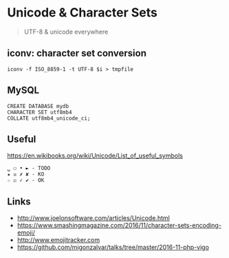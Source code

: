 Unicode & Character Sets
========================

> UTF-8 & unicode everywhere


iconv: character set conversion
------
```
iconv -f ISO_8859-1 -t UTF-8 $i > tmpfile
```

MySQL
----

```
CREATE DATABASE mydb
CHARACTER SET utf8mb4
COLLATE utf8mb4_unicode_ci;
```

Useful
------
https://en.wikibooks.org/wiki/Unicode/List_of_useful_symbols
```
␣ ☐ • ► - TODO
★ ☒ ✗ ✘ - KO
☆ ☑ ✓ ✔ - OK
```

Links
------

* http://www.joelonsoftware.com/articles/Unicode.html
* https://www.smashingmagazine.com/2016/11/character-sets-encoding-emoji/
* http://www.emojitracker.com
* https://github.com/migonzalvar/talks/tree/master/2016-11-php-vigo
